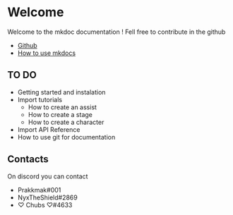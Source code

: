 # Welcome

Welcome to the mkdoc documentation ! Fell free to contribute in the github

 - [Github](https://github.com/FraytoolsDocumentation/docs)
 - [How to use mkdocs](https://github.com/FraytoolsDocumentation/docs) 
 
## TO DO

- Getting started and instalation
- Import tutorials
	- How to create an assist
	- How to create a stage
	- How to create a character
- Import API Reference
- How to use git for documentation

## Contacts
On discord you can contact
- Prakkmak#001
- NyxTheShield#2869
- ♡ Chubs ♡#4633